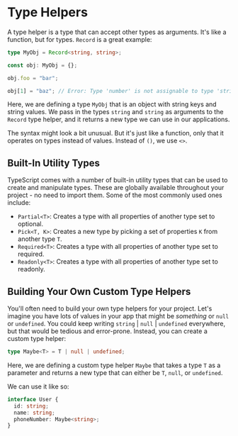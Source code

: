# Type Helpers

A type helper is a type that can accept other types as arguments. It's like a function, but for types. `Record` is a great example:

```typescript
type MyObj = Record<string, string>;

const obj: MyObj = {};

obj.foo = "bar";

obj[1] = "baz"; // Error: Type 'number' is not assignable to type 'string'.
```

Here, we are defining a type `MyObj` that is an object with string keys and string values. We pass in the types `string` and `string` as arguments to the `Record` type helper, and it returns a new type we can use in our applications.

The syntax might look a bit unusual. But it's just like a function, only that it operates on types instead of values. Instead of `()`, we use `<>`.

## Built-In Utility Types

TypeScript comes with a number of built-in utility types that can be used to create and manipulate types. These are globally available throughout your project - no need to import them. Some of the most commonly used ones include:

- `Partial<T>`: Creates a type with all properties of another type set to optional.
- `Pick<T, K>`: Creates a new type by picking a set of properties `K` from another type `T`.
- `Required<T>`: Creates a type with all properties of another type set to required.
- `Readonly<T>`: Creates a type with all properties of another type set to readonly.

## Building Your Own Custom Type Helpers

You'll often need to build your own type helpers for your project. Let's imagine you have lots of values in your app that might be _something_ or `null` or `undefined`. You could keep writing `string` | `null` | `undefined` everywhere, but that would be tedious and error-prone. Instead, you can create a custom type helper:

```typescript
type Maybe<T> = T | null | undefined;
```

Here, we are defining a custom type helper `Maybe` that takes a type `T` as a parameter and returns a new type that can either be `T`, `null`, or `undefined`.

We can use it like so:

```typescript
interface User {
  id: string;
  name: string;
  phoneNumber: Maybe<string>;
}
```
